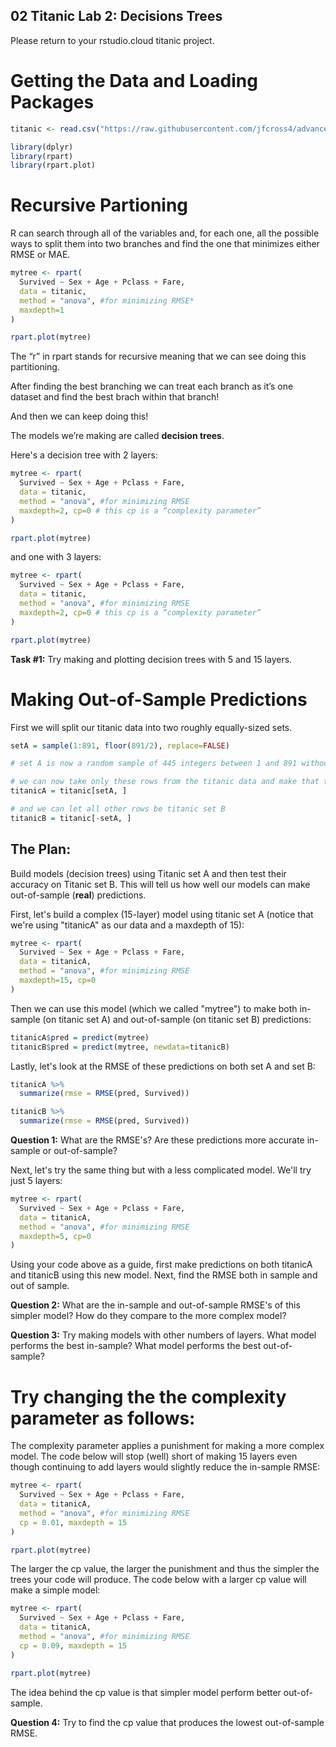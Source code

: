 02 Titanic Lab 2: Decisions Trees
-------------------------------------

Please return to your rstudio.cloud titanic project.

# Getting the Data and Loading Packages

```r
titanic <- read.csv("https://raw.githubusercontent.com/jfcross4/advanced_stats/master/titanic_train.csv")

library(dplyr)
library(rpart)
library(rpart.plot)

```
# Recursive Partioning

R can search through all of the variables and, for each one, all the possible ways to split them into two branches and find the one that minimizes either RMSE or MAE.

```r
mytree <- rpart(
  Survived ~ Sex + Age + Pclass + Fare, 
  data = titanic, 
  method = "anova", #for minimizing RMSE*
  maxdepth=1
)

rpart.plot(mytree)
```
The “r” in rpart stands for recursive meaning that we can see doing this partitioning.

After finding the best branching we can treat each branch as it’s one dataset and find the best brach within that branch! 

And then we can keep doing this!

The models we’re making are called **decision trees**.

Here's a decision tree with 2 layers:

```r
mytree <- rpart(
  Survived ~ Sex + Age + Pclass + Fare, 
  data = titanic, 
  method = "anova", #for minimizing RMSE
  maxdepth=2, cp=0 # this cp is a “complexity parameter”
)

rpart.plot(mytree)
```
and one with 3 layers:

```r
mytree <- rpart(
  Survived ~ Sex + Age + Pclass + Fare, 
  data = titanic, 
  method = "anova", #for minimizing RMSE
  maxdepth=2, cp=0 # this cp is a “complexity parameter”
)

rpart.plot(mytree)
```

**Task #1:** Try making and plotting decision trees with 5 and 15 layers.

# Making Out-of-Sample Predictions

First we will split our titanic data into two roughly equally-sized sets.

```r
setA = sample(1:891, floor(891/2), replace=FALSE)

# set A is now a random sample of 445 integers between 1 and 891 without duplicates

# we can now take only these rows from the titanic data and make that titanic set A
titanicA = titanic[setA, ]

# and we can let all other rows be titanic set B
titanicB = titanic[-setA, ]
```

## The Plan: 
Build models (decision trees) using Titanic set A and then test their accuracy on Titanic set B.  This will tell us how well our models can make out-of-sample (**real**) predictions.

First, let's build a complex (15-layer) model using titanic set A (notice that we're using "titanicA" as our data and a maxdepth of 15):

```r
mytree <- rpart(
  Survived ~ Sex + Age + Pclass + Fare, 
  data = titanicA, 
  method = "anova", #for minimizing RMSE
  maxdepth=15, cp=0
)

```
Then we can use this model (which we called "mytree") to make both in-sample (on titanic set A) and out-of-sample (on titanic set B) predictions:

```r
titanicA$pred = predict(mytree)
titanicB$pred = predict(mytree, newdata=titanicB) 
```

Lastly, let's look at the RMSE of these predictions on both set A and set B:

```r
titanicA %>% 
  summarize(rmse = RMSE(pred, Survived))

titanicB %>% 
  summarize(rmse = RMSE(pred, Survived))
```

**Question 1:** What are the RMSE's?  Are these predictions more accurate in-sample or out-of-sample?

Next, let's try the same thing but with a less complicated model.  We'll try just 5 layers:

```r
mytree <- rpart(
  Survived ~ Sex + Age + Pclass + Fare, 
  data = titanicA, 
  method = "anova", #for minimizing RMSE
  maxdepth=5, cp=0
)
```

Using your code above as a guide, first make predictions on both titanicA and titanicB using this new model.  Next, find the RMSE both in sample and out of sample.

**Question 2:** What are the in-sample and out-of-sample RMSE's of this simpler model?  How do they compare to the more complex model?

**Question 3:** Try making models with other numbers of layers.  What model performs the best in-sample?  What model performs the best out-of-sample?

# Try changing the the complexity parameter as follows:

The complexity parameter applies a punishment for making a more complex model.  The code below will stop (well) short of making 15 layers even though continuing to add layers would slightly reduce the in-sample RMSE:

```r
mytree <- rpart(
  Survived ~ Sex + Age + Pclass + Fare, 
  data = titanicA, 
  method = "anova", #for minimizing RMSE
  cp = 0.01, maxdepth = 15
)

rpart.plot(mytree)
```
The larger the cp value, the larger the punishment and thus the simpler the trees your code will produce.  The code below with a larger cp value will make a simple model:

```r
mytree <- rpart(
  Survived ~ Sex + Age + Pclass + Fare, 
  data = titanicA, 
  method = "anova", #for minimizing RMSE
  cp = 0.09, maxdepth = 15
)

rpart.plot(mytree)
```

The idea behind the cp value is that simpler model perform better out-of-sample.

**Question 4:** Try to find the cp value that produces the lowest out-of-sample RMSE.
